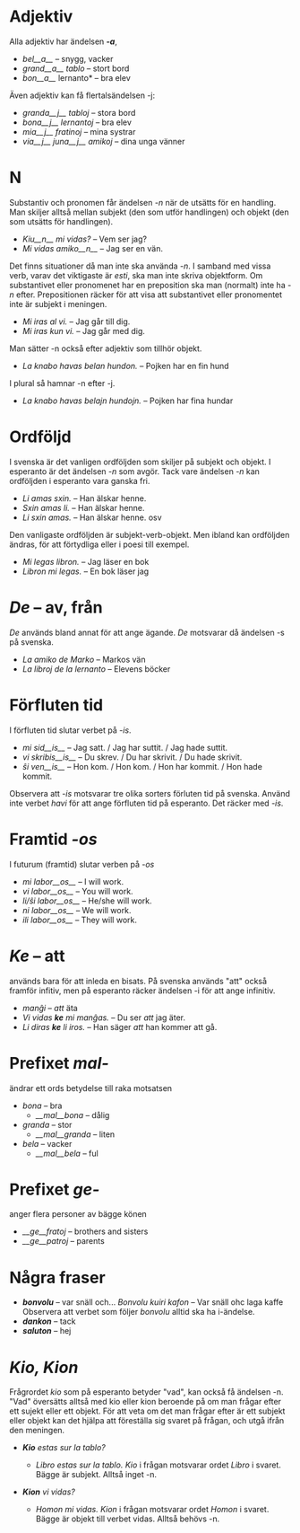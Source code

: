 # Adjektiv

Alla adjektiv har ändelsen *__-a__*,

- *bel__a__* – snygg, vacker
- *grand__a__ tablo* – stort bord
- *bon__a__* lernanto* – bra elev

Även adjektiv kan få flertalsändelsen -j:

- *granda__j__ tabloj* – stora bord
- *bona__j__ lernantoj* – bra elev
- *mia__j__ fratinoj* – mina systrar
- *via__j__ juna__j__ amikoj* – dina unga vänner

# N

Substantiv och pronomen får ändelsen *-n* när de utsätts för en handling. Man skiljer alltså mellan subjekt (den som utför handlingen) och objekt (den som utsätts för handlingen).

- *Kiu__n__ mi vidas?* – Vem ser jag?
- *Mi vidas amiko__n__* – Jag ser en vän.

Det finns situationer då man inte ska använda *-n*. I samband med vissa verb, varav det viktigaste är *esti*, ska man inte skriva objektform. Om substantivet eller pronomenet har en preposition ska man (normalt) inte ha *-n* efter. Prepositionen räcker för att visa att substantivet eller pronomentet inte är subjekt i meningen. 

- *Mi iras al vi.* – Jag går till dig.
- *Mi iras kun vi.* – Jag går med dig.

Man sätter -n också efter adjektiv som tillhör objekt. 

- *La knabo havas belan hundon.* – Pojken har en fin hund

I plural så hamnar -n efter -j.

- *La knabo havas belajn hundojn.* – Pojken har fina hundar
 
# Ordföljd

I svenska är det vanligen ordföljden som skiljer på subjekt och objekt. I esperanto är det ändelsen *-n* som avgör. Tack vare ändelsen *-n* kan ordföljden i esperanto vara ganska fri. 

- *Li amas sxin.* – Han älskar henne.
- *Sxin amas li.* – Han älskar henne.
- *Li sxin amas.* – Han älskar henne.
 osv

Den vanligaste ordföljden är subjekt-verb-objekt. Men ibland kan ordföljden ändras, för att förtydliga eller i poesi till exempel. 
- *Mi legas libron.* – Jag läser en bok
- *Libron mi legas.* – En bok läser jag

# *De* – av, från

*De* används bland annat för att ange ägande. *De* motsvarar då ändelsen -s på svenska. 

- *La amiko _de_ Marko* – Markos vän
- *La libroj _de_ la lernanto* – Elevens böcker

# Förfluten tid

I förfluten tid slutar verbet på *-is*.

- *mi sid__is__*      – Jag satt. / Jag har suttit. / Jag hade suttit.
- *vi skribis__is__*      – Du skrev. / Du har skrivit. / Du hade skrivit.
- *ŝi ven__is__*   – Hon kom. / Hon kom. / Hon har kommit. / Hon hade kommit.

Observera att *-is* motsvarar tre olika sorters förluten tid på svenska. Använd inte verbet *havi* för att ange förfluten tid på esperanto. Det räcker med *-is*.

# Framtid *-os*

I futurum (framtid) slutar verben på *-os*

- *mi labor__os__*      – I will work.
- *vi labor__os__*      – You will work.
- *li/ŝi labor__os__*   – He/she will work.
- *ni labor__os__*      – We will work.
- *ili labor__os__*     – They will work.

# *Ke* – att

används bara för att inleda en bisats. På svenska används "att" också framför infitiv, men på esperanto räcker ändelsen -i för att ange infinitiv. 

- *manĝi* – _att_ äta
- *Vi vidas __ke__ mi manĝas.* – Du ser _att_ jag äter.
- *Li diras __ke__ li iros.* – Han säger _att_ han kommer att gå.

# Prefixet *mal-*

ändrar ett ords betydelse till raka motsatsen

- *bona* – bra
  - *__mal__bona* – dålig
- *granda* – stor
  - *__mal__granda* – liten
- *bela* – vacker
  - *__mal__bela* – ful

# Prefixet *ge-*

anger flera personer av bägge könen

- *__ge__fratoj* – brothers and sisters
- *__ge__patroj* – parents

# Några fraser

- *__bonvolu__* – var snäll och...
*Bonvolu kuiri kafon* – Var snäll ohc laga kaffe
Observera att verbet som följer *bonvolu* alltid ska ha i-ändelse.
- *__dankon__* – tack
- *__saluton__* – hej


# *Kio, Kion*

Frågrordet *kio* som på esperanto betyder "vad", kan också få ändelsen -n. "Vad" översätts alltså med kio eller kion beroende på om man frågar efter ett sujekt eller ett objekt. För att veta om det man frågar efter är ett subjekt eller objekt kan det hjälpa att föreställa sig svaret på frågan, och utgå ifrån den meningen. 

- *__Kio__ estas sur la tablo?* 
  - *_Libro_ estas sur la tablo.*
  *Kio* i frågan motsvarar ordet *Libro* i svaret. Bägge är subjekt. Alltså inget -n.

- *__Kion__ vi vidas?* 
  - *_Homon_ mi vidas.*
  *Kion* i frågan motsvarar ordet *Homon* i svaret. Bägge är objekt till verbet vidas. Alltså behövs -n.

